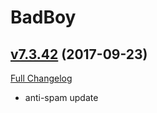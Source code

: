 # BadBoy

## [v7.3.42](https://github.com/funkydude/BadBoy/tree/v7.3.42) (2017-09-23)
[Full Changelog](https://github.com/funkydude/BadBoy/compare/v7.3.41...v7.3.42)

- anti-spam update  
